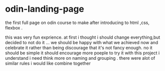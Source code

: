 # odin-landing-page
the first full page on odin course to make after introducing to html ,css, flexbox . 

this was very fun exprience. at first i thought i should change everything,but decided to not do it ... 
we should be happy with what we achieved now and celebrate it rather than being discourage that it's not fancy enough.
no it should be simple it should encourage more poeple to try it 
with this project i understand i need think more on naming and grouping . there were alot of similar rules i would like combine together
